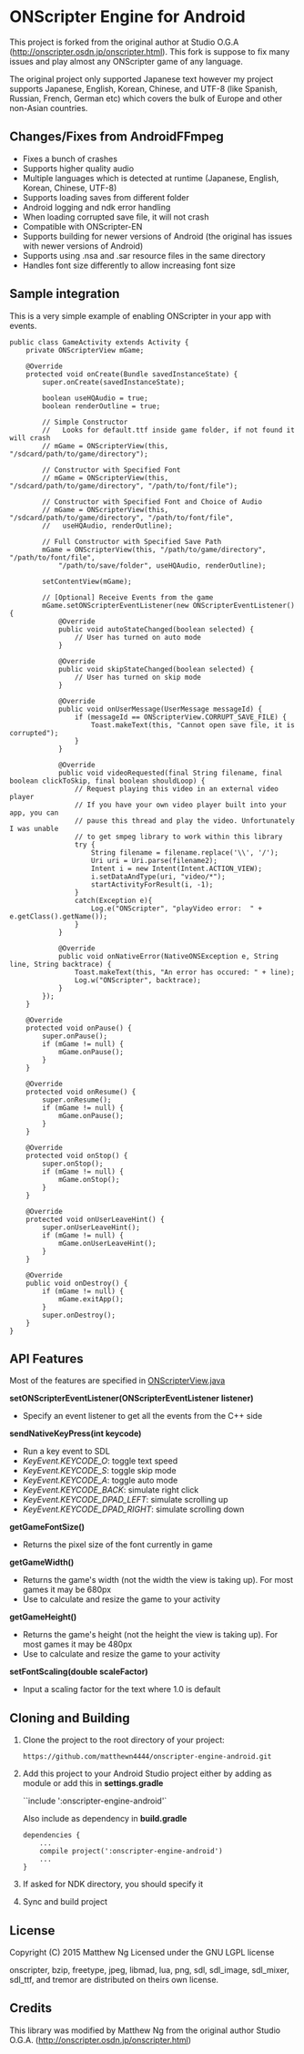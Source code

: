 # ONScripter Engine for Android
This project is forked from the original author at Studio O.G.A (http://onscripter.osdn.jp/onscripter.html).
This fork is suppose to fix many issues and play almost any ONScripter game of any language.

The original project only supported Japanese text however my project supports
Japanese, English, Korean, Chinese, and UTF-8 (like Spanish, Russian, French, German etc)
which covers the bulk of Europe and other non-Asian countries.


## Changes/Fixes from AndroidFFmpeg

- Fixes a bunch of crashes
- Supports higher quality audio
- Multiple languages which is detected at runtime (Japanese, English, Korean, Chinese, UTF-8)
- Supports loading saves from different folder
- Android logging and ndk error handling
- When loading corrupted save file, it will not crash
- Compatible with ONScripter-EN
- Supports building for newer versions of Android (the original has issues with newer versions of Android)
- Supports using .nsa and .sar resource files in the same directory
- Handles font size differently to allow increasing font size

## Sample integration

This is a very simple example of enabling ONScripter in your app with events.

    public class GameActivity extends Activity {
        private ONScripterView mGame;

        @Override
        protected void onCreate(Bundle savedInstanceState) {
            super.onCreate(savedInstanceState);

            boolean useHQAudio = true;
            boolean renderOutline = true;

            // Simple Constructor
            //   Looks for default.ttf inside game folder, if not found it will crash
            // mGame = ONScripterView(this, "/sdcard/path/to/game/directory");

            // Constructor with Specified Font
            // mGame = ONScripterView(this, "/sdcard/path/to/game/directory", "/path/to/font/file");

            // Constructor with Specified Font and Choice of Audio
            // mGame = ONScripterView(this, "/sdcard/path/to/game/directory", "/path/to/font/file",
            //   useHQAudio, renderOutline);

            // Full Constructor with Specified Save Path
            mGame = ONScripterView(this, "/path/to/game/directory", "/path/to/font/file",
                "/path/to/save/folder", useHQAudio, renderOutline);

            setContentView(mGame);

            // [Optional] Receive Events from the game
            mGame.setONScripterEventListener(new ONScripterEventListener() {
                @Override
                public void autoStateChanged(boolean selected) {
                    // User has turned on auto mode
                }

                @Override
                public void skipStateChanged(boolean selected) {
                    // User has turned on skip mode
                }

                @Override
                public void onUserMessage(UserMessage messageId) {
                    if (messageId == ONScripterView.CORRUPT_SAVE_FILE) {
                        Toast.makeText(this, "Cannot open save file, it is corrupted");
                    }
                }

                @Override
                public void videoRequested(final String filename, final boolean clickToSkip, final boolean shouldLoop) {
                    // Request playing this video in an external video player
                    // If you have your own video player built into your app, you can
                    // pause this thread and play the video. Unfortunately I was unable
                    // to get smpeg library to work within this library
                    try {
                        String filename = filename.replace('\\', '/');
                        Uri uri = Uri.parse(filename2);
                        Intent i = new Intent(Intent.ACTION_VIEW);
                        i.setDataAndType(uri, "video/*");
                        startActivityForResult(i, -1);
                    }
                    catch(Exception e){
                        Log.e("ONScripter", "playVideo error:  " + e.getClass().getName());
                    }
                }

                @Override
                public void onNativeError(NativeONSException e, String line, String backtrace) {
                    Toast.makeText(this, "An error has occured: " + line);
                    Log.w("ONScripter", backtrace);
                }
            });
        }

        @Override
        protected void onPause() {
            super.onPause();
            if (mGame != null) {
                mGame.onPause();
            }
        }

        @Override
        protected void onResume() {
            super.onResume();
            if (mGame != null) {
                mGame.onPause();
            }
        }

        @Override
        protected void onStop() {
            super.onStop();
            if (mGame != null) {
                mGame.onStop();
            }
        }

        @Override
        protected void onUserLeaveHint() {
            super.onUserLeaveHint();
            if (mGame != null) {
                mGame.onUserLeaveHint();
            }
        }

        @Override
        public void onDestroy() {
            if (mGame != null) {
                mGame.exitApp();
            }
            super.onDestroy();
        }
    }

## API Features

Most of the features are specified in [ONScripterView.java](https://github.com/matthewn4444/onscripter-engine-android/blob/master/src/com/onscripter/ONScripterView.java)

**setONScripterEventListener(ONScripterEventListener listener)**

- Specify an event listener to get all the events from the C++ side

**sendNativeKeyPress(int keycode)**

- Run a key event to SDL
- *KeyEvent.KEYCODE_O*: toggle text speed
- *KeyEvent.KEYCODE_S*: toggle skip mode
- *KeyEvent.KEYCODE_A*: toggle auto mode
- *KeyEvent.KEYCODE_BACK*: simulate right click
- *KeyEvent.KEYCODE_DPAD_LEFT*: simulate scrolling up
- *KeyEvent.KEYCODE_DPAD_RIGHT*: simulate scrolling down

**getGameFontSize()**

- Returns the pixel size of the font currently in game

**getGameWidth()**

- Returns the game's width (not the width the view is taking up). For most games it may be 680px
- Use to calculate and resize the game to your activity

**getGameHeight()**

- Returns the game's height (not the height the view is taking up). For most games it may be 480px
- Use to calculate and resize the game to your activity

**setFontScaling(double scaleFactor)**

- Input a scaling factor for the text where 1.0 is default


## Cloning and Building

1. Clone the project to the root directory of your project:

    ``https://github.com/matthewn4444/onscripter-engine-android.git``

2. Add this project to your Android Studio project either by adding as module or
   add this in **settings.gradle**

    ``include ':onscripter-engine-android'`

    Also include as dependency in **build.gradle**

    ```
    dependencies {
        ...
        compile project(':onscripter-engine-android')
        ...
    }
    ```
3. If asked for NDK directory, you should specify it

4. Sync and build project

## License
Copyright (C) 2015 Matthew Ng
Licensed under the GNU LGPL license

onscripter, bzip, freetype, jpeg, libmad, lua, png, sdl, sdl_image, sdl_mixer, sdl_ttf, and tremor are distributed on theirs own license.

## Credits
This library was modified by Matthew Ng from the original author Studio O.G.A. (http://onscripter.osdn.jp/onscripter.html)
